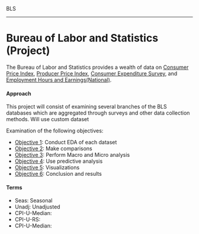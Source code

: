 BLS

---
<h1 id="moduleTitle"> Bureau of Labor and Statistics (Project)</h1>

The Bureau of Labor and Statistics provides a wealth of data on [Consumer Price Index](https://www.bls.gov/cpi/), [Producer Price Index](https://www.bls.gov/ppi/), [Consumer Expenditure Survey](https://www.bls.gov/cex/), and [Employment Hours and Earnings(National)](https://beta.bls.gov/dataViewer/view). 


#### Approach

This project will consist of examining several branches of the BLS databases which are aggregated through surveys and other data collection methods. Will use custom dataset 

Examination of the following objectives:
* <a href="#p1">Objective 1</a>: Conduct EDA of each dataset
* <a href="#p1">Objective 2</a>: Make comparisons 
* <a href="#p3">Objective 3</a>: Perform Macro and Micro analysis
* <a href="#p4">Objective 4</a>: Use predictive analysis
* <a href="#p5">Objective 5</a>: Visualizations
* <a href="#p6">Objective 6</a>: Conclusion and results 

#### Terms

- Seas: Seasonal
- Unadj: Unadjusted
- CPI-U-Median:
- CPI-U-RS:
- CPI-U-Median:


